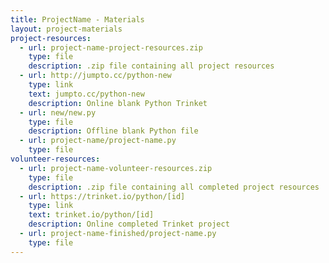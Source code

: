 ```yaml
---
title: ProjectName - Materials
layout: project-materials
project-resources:
  - url: project-name-project-resources.zip
    type: file
    description: .zip file containing all project resources
  - url: http://jumpto.cc/python-new
    type: link
    text: jumpto.cc/python-new
    description: Online blank Python Trinket
  - url: new/new.py
    type: file
    description: Offline blank Python file
  - url: project-name/project-name.py
    type: file
volunteer-resources:
  - url: project-name-volunteer-resources.zip
    type: file
    description: .zip file containing all completed project resources
  - url: https://trinket.io/python/[id]
    type: link
    text: trinket.io/python/[id]
    description: Online completed Trinket project
  - url: project-name-finished/project-name.py
    type: file
---
```

